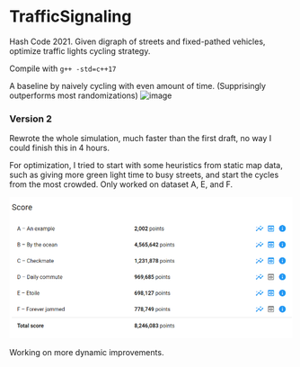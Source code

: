 # TrafficSignaling
Hash Code 2021. Given digraph of streets and fixed-pathed vehicles, optimize traffic lights cycling strategy.

Compile with `g++ -std=c++17`

A baseline by naively cycling with even amount of time. (Supprisingly outperforms most randomizations)
![image](https://user-images.githubusercontent.com/46303157/109381006-523f2280-789d-11eb-92a3-03c7636ff3c0.png)


### Version 2
Rewrote the whole simulation, much faster than the first draft, no way I could finish this in 4 hours. 

For optimization, I tried to start with some heuristics from static map data, such as giving more green light time to busy streets, and start the cycles from the most crowded. Only worked on dataset A, E, and F.

![image](https://raw.githubusercontent.com/suzx917/TrafficSignaling/main/screenshots/Screenshot_20210227_014046.png)

Working on more dynamic improvements.
